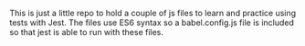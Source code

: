 This is just a little repo to hold a couple of js files to learn and practice using tests with Jest.
The files use ES6 syntax so a babel.config.js file is included so that jest is able to run with these files.